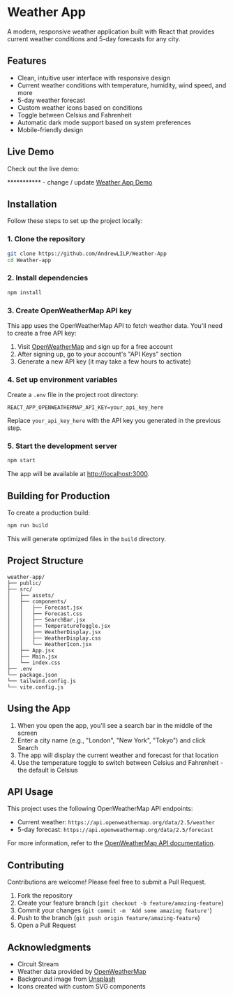 # Weather App

A modern, responsive weather application built with React that provides current weather conditions and 5-day forecasts for any city.

## Features

- Clean, intuitive user interface with responsive design
- Current weather conditions with temperature, humidity, wind speed, and more
- 5-day weather forecast
- Custom weather icons based on conditions
- Toggle between Celsius and Fahrenheit
- Automatic dark mode support based on system preferences
- Mobile-friendly design

## Live Demo

Check out the live demo: 

*********** - change / update
[Weather App Demo](https://your-username.github.io/weather-app)

## Installation

Follow these steps to set up the project locally:

### 1. Clone the repository

```bash
git clone https://github.com/AndrewLILP/Weather-App
cd Weather-app
```

### 2. Install dependencies

```bash
npm install
```

### 3. Create OpenWeatherMap API key

This app uses the OpenWeatherMap API to fetch weather data. You'll need to create a free API key:

1. Visit [OpenWeatherMap](https://openweathermap.org/) and sign up for a free account
2. After signing up, go to your account's "API Keys" section
3. Generate a new API key (it may take a few hours to activate)

### 4. Set up environment variables

Create a `.env` file in the project root directory:

```
REACT_APP_OPENWEATHERMAP_API_KEY=your_api_key_here
```

Replace `your_api_key_here` with the API key you generated in the previous step.

### 5. Start the development server

```bash
npm start
```

The app will be available at [http://localhost:3000](http://localhost:3000).

## Building for Production

To create a production build:

```bash
npm run build
```

This will generate optimized files in the `build` directory.

## Project Structure

```
weather-app/
├── public/
├── src/
│   ├── assets/
│   ├── components/
│   │   ├── Forecast.jsx
│   │   ├── Forecast.css
│   │   ├── SearchBar.jsx
│   │   ├── TemperatureToggle.jsx
│   │   ├── WeatherDisplay.jsx
│   │   ├── WeatherDisplay.css
│   │   └── WeatherIcon.jsx
│   ├── App.jsx
│   ├── Main.jsx
│   └── index.css
├── .env
└── package.json
└── tailwind.config.js
└── vite.config.js
```

## Using the App

1. When you open the app, you'll see a search bar in the middle of the screen
2. Enter a city name (e.g., "London", "New York", "Tokyo") and click Search
3. The app will display the current weather and forecast for that location
4. Use the temperature toggle to switch between Celsius and Fahrenheit - the default is Celsius

## API Usage

This project uses the following OpenWeatherMap API endpoints:

- Current weather: `https://api.openweathermap.org/data/2.5/weather`
- 5-day forecast: `https://api.openweathermap.org/data/2.5/forecast`

For more information, refer to the [OpenWeatherMap API documentation](https://openweathermap.org/api).

## Contributing

Contributions are welcome! Please feel free to submit a Pull Request.

1. Fork the repository
2. Create your feature branch (`git checkout -b feature/amazing-feature`)
3. Commit your changes (`git commit -m 'Add some amazing feature'`)
4. Push to the branch (`git push origin feature/amazing-feature`)
5. Open a Pull Request


## Acknowledgments

- Circuit Stream
- Weather data provided by [OpenWeatherMap](https://openweathermap.org/)
- Background image from [Unsplash](https://unsplash.com/)
- Icons created with custom SVG components
